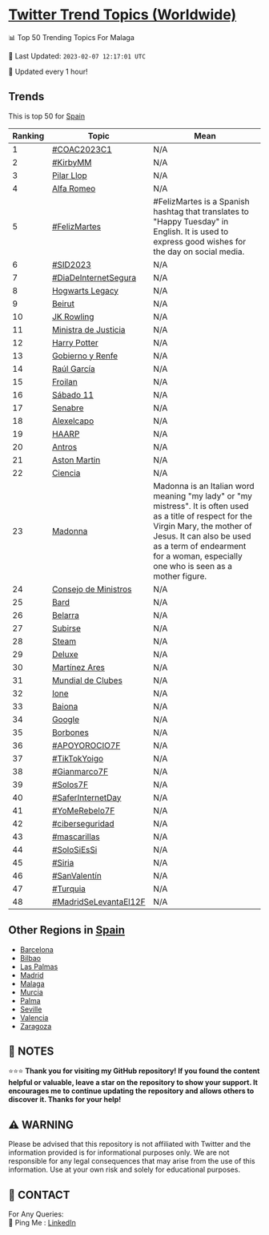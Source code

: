 [Twitter Trend Topics (Worldwide)](https://github.com/ErcinDedeoglu/Twitter-Trend-Topics)
==========


📊 Top 50 Trending Topics For Malaga

📆 Last Updated: `2023-02-07 12:17:01 UTC`

🔧 Updated every 1 hour!


## Trends

This is top 50 for [Spain](</Spain>)

| Ranking | Topic | Mean |
| ------- | ------------ | ------------ |
| 1 | [#COAC2023C1](http://twitter.com/search?q=%23COAC2023C1) | N/A |
| 2 | [#KirbyMM](http://twitter.com/search?q=%23KirbyMM) | N/A |
| 3 | [Pilar Llop](http://twitter.com/search?q=Pilar+Llop) | N/A |
| 4 | [Alfa Romeo](http://twitter.com/search?q=Alfa+Romeo) | N/A |
| 5 | [#FelizMartes](http://twitter.com/search?q=%23FelizMartes) | #FelizMartes is a Spanish hashtag that translates to "Happy Tuesday" in English. It is used to express good wishes for the day on social media. |
| 6 | [#SID2023](http://twitter.com/search?q=%23SID2023) | N/A |
| 7 | [#DiaDeInternetSegura](http://twitter.com/search?q=%23DiaDeInternetSegura) | N/A |
| 8 | [Hogwarts Legacy](http://twitter.com/search?q=Hogwarts+Legacy) | N/A |
| 9 | [Beirut](http://twitter.com/search?q=Beirut) | N/A |
| 10 | [JK Rowling](http://twitter.com/search?q=JK+Rowling) | N/A |
| 11 | [Ministra de Justicia](http://twitter.com/search?q=Ministra+de+Justicia) | N/A |
| 12 | [Harry Potter](http://twitter.com/search?q=Harry+Potter) | N/A |
| 13 | [Gobierno y Renfe](http://twitter.com/search?q=Gobierno+y+Renfe) | N/A |
| 14 | [Raúl García](http://twitter.com/search?q=Ra%c3%bal+Garc%c3%ada) | N/A |
| 15 | [Froilan](http://twitter.com/search?q=Froilan) | N/A |
| 16 | [Sábado 11](http://twitter.com/search?q=S%c3%a1bado+11) | N/A |
| 17 | [Senabre](http://twitter.com/search?q=Senabre) | N/A |
| 18 | [Alexelcapo](http://twitter.com/search?q=Alexelcapo) | N/A |
| 19 | [HAARP](http://twitter.com/search?q=HAARP) | N/A |
| 20 | [Antros](http://twitter.com/search?q=Antros) | N/A |
| 21 | [Aston Martin](http://twitter.com/search?q=Aston+Martin) | N/A |
| 22 | [Ciencia](http://twitter.com/search?q=Ciencia) | N/A |
| 23 | [Madonna](http://twitter.com/search?q=Madonna) | Madonna is an Italian word meaning "my lady" or "my mistress". It is often used as a title of respect for the Virgin Mary, the mother of Jesus. It can also be used as a term of endearment for a woman, especially one who is seen as a mother figure. |
| 24 | [Consejo de Ministros](http://twitter.com/search?q=Consejo+de+Ministros) | N/A |
| 25 | [Bard](http://twitter.com/search?q=Bard) | N/A |
| 26 | [Belarra](http://twitter.com/search?q=Belarra) | N/A |
| 27 | [Subirse](http://twitter.com/search?q=Subirse) | N/A |
| 28 | [Steam](http://twitter.com/search?q=Steam) | N/A |
| 29 | [Deluxe](http://twitter.com/search?q=Deluxe) | N/A |
| 30 | [Martínez Ares](http://twitter.com/search?q=Mart%c3%adnez+Ares) | N/A |
| 31 | [Mundial de Clubes](http://twitter.com/search?q=Mundial+de+Clubes) | N/A |
| 32 | [Ione](http://twitter.com/search?q=Ione) | N/A |
| 33 | [Baiona](http://twitter.com/search?q=Baiona) | N/A |
| 34 | [Google](http://twitter.com/search?q=Google) | N/A |
| 35 | [Borbones](http://twitter.com/search?q=Borbones) | N/A |
| 36 | [#APOYOROCIO7F](http://twitter.com/search?q=%23APOYOROCIO7F) | N/A |
| 37 | [#TikTokYoigo](http://twitter.com/search?q=%23TikTokYoigo) | N/A |
| 38 | [#Gianmarco7F](http://twitter.com/search?q=%23Gianmarco7F) | N/A |
| 39 | [#Solos7F](http://twitter.com/search?q=%23Solos7F) | N/A |
| 40 | [#SaferInternetDay](http://twitter.com/search?q=%23SaferInternetDay) | N/A |
| 41 | [#YoMeRebelo7F](http://twitter.com/search?q=%23YoMeRebelo7F) | N/A |
| 42 | [#ciberseguridad](http://twitter.com/search?q=%23ciberseguridad) | N/A |
| 43 | [#mascarillas](http://twitter.com/search?q=%23mascarillas) | N/A |
| 44 | [#SoloSiEsSi](http://twitter.com/search?q=%23SoloSiEsSi) | N/A |
| 45 | [#Siria](http://twitter.com/search?q=%23Siria) | N/A |
| 46 | [#SanValentín](http://twitter.com/search?q=%23SanValent%c3%adn) | N/A |
| 47 | [#Turquia](http://twitter.com/search?q=%23Turquia) | N/A |
| 48 | [#MadridSeLevantaEl12F](http://twitter.com/search?q=%23MadridSeLevantaEl12F) | N/A |



## Other Regions in [Spain](</Spain>)

* [Barcelona](</Spain/Barcelona.md>)
* [Bilbao](</Spain/Bilbao.md>)
* [Las Palmas](</Spain/Las Palmas.md>)
* [Madrid](</Spain/Madrid.md>)
* [Malaga](</Spain/Malaga.md>)
* [Murcia](</Spain/Murcia.md>)
* [Palma](</Spain/Palma.md>)
* [Seville](</Spain/Seville.md>)
* [Valencia](</Spain/Valencia.md>)
* [Zaragoza](</Spain/Zaragoza.md>)



## 📝 NOTES

⭐⭐⭐ **Thank you for visiting my GitHub repository! If you found the content helpful or valuable, leave a star on the repository to show your support. It encourages me to continue updating the repository and allows others to discover it. Thanks for your help!**


## ⚠️ WARNING

Please be advised that this repository is not affiliated with Twitter and the information provided is for informational purposes only. We are not responsible for any legal consequences that may arise from the use of this information. Use at your own risk and solely for educational purposes.


## 📨 CONTACT

 For Any Queries:  
            🏓 Ping Me : [LinkedIn](https://www.linkedin.com/in/ercindedeoglu/)
